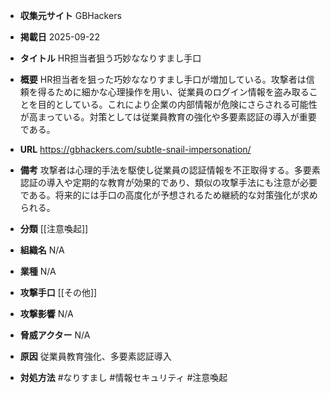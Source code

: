 - **収集元サイト**
GBHackers

- **掲載日**
2025-09-22

- **タイトル**
HR担当者狙う巧妙ななりすまし手口

- **概要**
HR担当者を狙った巧妙ななりすまし手口が増加している。攻撃者は信頼を得るために細かな心理操作を用い、従業員のログイン情報を盗み取ることを目的としている。これにより企業の内部情報が危険にさらされる可能性が高まっている。対策としては従業員教育の強化や多要素認証の導入が重要である。

- **URL**
https://gbhackers.com/subtle-snail-impersonation/

- **備考**
攻撃者は心理的手法を駆使し従業員の認証情報を不正取得する。多要素認証の導入や定期的な教育が効果的であり、類似の攻撃手法にも注意が必要である。将来的には手口の高度化が予想されるため継続的な対策強化が求められる。

- **分類**
[[注意喚起]]

- **組織名**
N/A

- **業種**
N/A

- **攻撃手口**
[[その他]]

- **攻撃影響**
N/A

- **脅威アクター**
N/A

- **原因**
従業員教育強化、多要素認証導入

- **対処方法**
#なりすまし #情報セキュリティ #注意喚起
